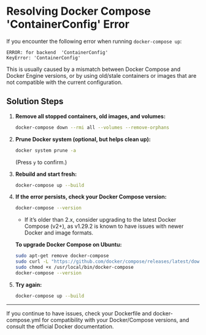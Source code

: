 # Resolving Docker Compose 'ContainerConfig' Error

If you encounter the following error when running `docker-compose up`:

```
ERROR: for backend  'ContainerConfig'
KeyError: 'ContainerConfig'
```

This is usually caused by a mismatch between Docker Compose and Docker Engine versions, or by using old/stale containers or images that are not compatible with the current configuration.

## Solution Steps

1. **Remove all stopped containers, old images, and volumes:**
   ```bash
   docker-compose down --rmi all --volumes --remove-orphans
   ```

2. **Prune Docker system (optional, but helps clean up):**
   ```bash
   docker system prune -a
   ```
   (Press `y` to confirm.)

3. **Rebuild and start fresh:**
   ```bash
   docker-compose up --build
   ```

4. **If the error persists, check your Docker Compose version:**
   ```bash
   docker-compose --version
   ```
   - If it’s older than 2.x, consider upgrading to the latest Docker Compose (v2+), as v1.29.2 is known to have issues with newer Docker and image formats.

   **To upgrade Docker Compose on Ubuntu:**
   ```bash
   sudo apt-get remove docker-compose
   sudo curl -L "https://github.com/docker/compose/releases/latest/download/docker-compose-$(uname -s)-$(uname -m)" -o /usr/local/bin/docker-compose
   sudo chmod +x /usr/local/bin/docker-compose
   docker-compose --version
   ```

5. **Try again:**
   ```bash
   docker-compose up --build
   ```

---

If you continue to have issues, check your Dockerfile and docker-compose.yml for compatibility with your Docker/Compose versions, and consult the official Docker documentation.
